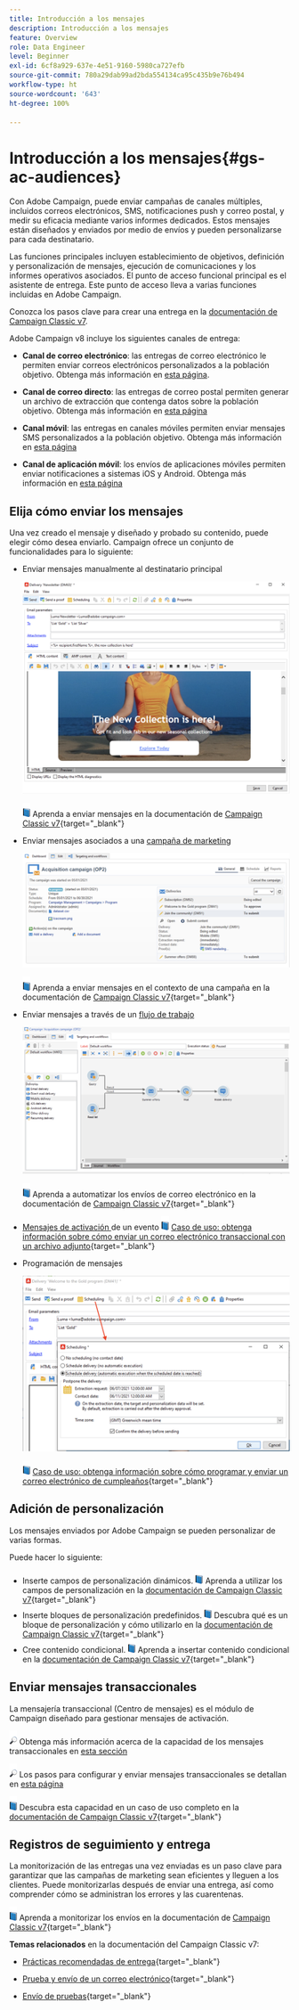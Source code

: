 ```yaml
---
title: Introducción a los mensajes
description: Introducción a los mensajes
feature: Overview
role: Data Engineer
level: Beginner
exl-id: 6cf8a929-637e-4e51-9160-5980ca727efb
source-git-commit: 780a29dab99ad2bda554134ca95c435b9e76b494
workflow-type: ht
source-wordcount: '643'
ht-degree: 100%

---
```


# Introducción a los mensajes{#gs-ac-audiences}

Con Adobe Campaign, puede enviar campañas de canales múltiples, incluidos correos electrónicos, SMS, notificaciones push y correo postal, y medir su eficacia mediante varios informes dedicados. Estos mensajes están diseñados y enviados por medio de envíos y pueden personalizarse para cada destinatario.

Las funciones principales incluyen establecimiento de objetivos, definición y personalización de mensajes, ejecución de comunicaciones y los informes operativos asociados. El punto de acceso funcional principal es el asistente de entrega. Este punto de acceso lleva a varias funciones incluidas en Adobe Campaign.

Conozca los pasos clave para crear una entrega en la [documentación de Campaign Classic v7](https://experienceleague.adobe.com/docs/campaign-classic/using/sending-messages/key-steps-when-creating-a-delivery/steps-about-delivery-creation-steps.html?lang=es).

Adobe Campaign v8 incluye los siguientes canales de entrega:

* **Canal de correo electrónico**: las entregas de correo electrónico le permiten enviar correos electrónicos personalizados a la población objetivo. Obtenga más información en [esta página](../send/email.md).

* **Canal de correo directo**: las entregas de correo postal permiten generar un archivo de extracción que contenga datos sobre la población objetivo.  Obtenga más información en [esta página](../send/direct-mail.md)

* **Canal móvil**: las entregas en canales móviles permiten enviar mensajes SMS personalizados a la población objetivo.  Obtenga más información en [esta página](../send/sms.md)

* **Canal de aplicación móvil**: los envíos de aplicaciones móviles permiten enviar notificaciones a sistemas iOS y Android.  Obtenga más información en [esta página](../send/push.md)

<!--
* **LINE channel**: LINE deliveries let you send messages on LINE, an instant messaging application available on all smartphones. Learn more in [this page](../send/line.md)
-->

## Elija cómo enviar los mensajes

Una vez creado el mensaje y diseñado y probado su contenido, puede elegir cómo desea enviarlo. Campaign ofrece un conjunto de funcionalidades para lo siguiente:

* Enviar mensajes manualmente al destinatario principal

   ![](assets/send-email.png)

   ![](../assets/do-not-localize/book.png) Aprenda a enviar mensajes en la documentación de [Campaign Classic v7](https://experienceleague.adobe.com/docs/campaign-classic/using/sending-messages/sending-emails/sending-an-email/sending-messages.html?lang=es){target=&quot;_blank&quot;}

* Enviar mensajes asociados a una [campaña de marketing](campaigns.md)

   ![](assets/deliveries-in-a-campaign.png)

   ![](../assets/do-not-localize/book.png) Aprenda a enviar mensajes en el contexto de una campaña en la documentación de [Campaign Classic v7](https://experienceleague.adobe.com/docs/campaign-classic/using/orchestrating-campaigns/orchestrate-campaigns/marketing-campaign-deliveries.html?lang=es){target=&quot;_blank&quot;}

* Enviar mensajes a través de un [flujo de trabajo](../config/workflows.md)

   ![](assets/send-in-a-wf.png)

   ![](../assets/do-not-localize/book.png) Aprenda a automatizar los envíos de correo electrónico en la documentación de [Campaign Classic v7](https://experienceleague.adobe.com/docs/campaign-classic/using/automating-with-workflows/action-activities/delivery.html?lang=es){target=&quot;_blank&quot;}

* [Mensajes de activación ](../send/transactional.md) de un evento
   ![](../assets/do-not-localize/book.png) [Caso de uso: obtenga información sobre cómo enviar un correo electrónico transaccional con un archivo adjunto](https://experienceleague.adobe.com/docs/campaign-classic/using/transactional-messaging/transactional-email-with-attachments.html?lang=es){target=&quot;_blank&quot;}

* Programación de mensajes

   ![](assets/schedule-send.png)

   ![](../assets/do-not-localize/book.png) [Caso de uso: obtenga información sobre cómo programar y enviar un correo electrónico de cumpleaños](https://experienceleague.adobe.com/docs/campaign-classic/using/automating-with-workflows/use-cases/deliveries/sending-a-birthday-email.html?lang=es){target=&quot;_blank&quot;}


## Adición de personalización

Los mensajes enviados por Adobe Campaign se pueden personalizar de varias formas.

Puede hacer lo siguiente:

* Inserte campos de personalización dinámicos.
   ![](../assets/do-not-localize/book.png) Aprenda a utilizar los campos de personalización en la [documentación de Campaign Classic v7](https://experienceleague.adobe.com/docs/campaign-classic/using/sending-messages/personalizing-deliveries/personalization-fields.html?lang=es){target=&quot;_blank&quot;}
* Inserte bloques de personalización predefinidos.
   ![](../assets/do-not-localize/book.png) Descubra qué es un bloque de personalización y cómo utilizarlo en la [documentación de Campaign Classic v7](https://experienceleague.adobe.com/docs/campaign-classic/using/sending-messages/personalizing-deliveries/personalization-blocks.html?lang=es){target=&quot;_blank&quot;}
* Cree contenido condicional.
   ![](../assets/do-not-localize/book.png) Aprenda a insertar contenido condicional en la [documentación de Campaign Classic v7](https://experienceleague.adobe.com/docs/campaign-classic/using/sending-messages/personalizing-deliveries/conditional-content.html?lang=es){target=&quot;_blank&quot;}

## Enviar mensajes transaccionales

La mensajería transaccional (Centro de mensajes) es el módulo de Campaign diseñado para gestionar mensajes de activación.

![](../assets/do-not-localize/glass.png) Obtenga más información acerca de la capacidad de los mensajes transaccionales en [esta sección](../dev/architecture.md#transac-msg-archi)

![](../assets/do-not-localize/glass.png) Los pasos para configurar y enviar mensajes transaccionales se detallan en [esta página](../send/transactional.md)

![](../assets/do-not-localize/book.png) Descubra esta capacidad en un caso de uso completo en la [documentación de Campaign Classic v7](https://experienceleague.adobe.com/docs/campaign-classic/using/transactional-messaging/transactional-email-with-attachments.html?lang=es){target=&quot;_blank&quot;}

## Registros de seguimiento y entrega

La monitorización de las entregas una vez enviadas es un paso clave para garantizar que las campañas de marketing sean eficientes y lleguen a los clientes. Puede monitorizarlas después de enviar una entrega, así como comprender cómo se administran los errores y las cuarentenas.

![](../assets/do-not-localize/book.png) Aprenda a monitorizar los envíos en la documentación de [Campaign Classic v7](https://experienceleague.adobe.com/docs/campaign-classic/using/sending-messages/monitoring-deliveries/about-delivery-monitoring.html?lang=es){target=&quot;_blank&quot;}


**Temas relacionados** en la documentación del Campaign Classic v7:

* [Prácticas recomendadas de entrega](https://experienceleague.adobe.com/docs/campaign-classic/using/sending-messages/key-steps-when-creating-a-delivery/delivery-bestpractices/delivery-best-practices.html?lang=es){target=&quot;_blank&quot;}

* [Prueba y envío de un correo electrónico](https://experienceleague.adobe.com/docs/campaign-classic/using/sending-messages/sending-emails/sending-an-email/sending-messages.html?lang=es){target=&quot;_blank&quot;}

* [Envío de pruebas](https://experienceleague.adobe.com/docs/campaign-classic/using/sending-messages/key-steps-when-creating-a-delivery/steps-validating-the-delivery.html?lang=es){target=&quot;_blank&quot;}

